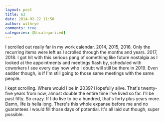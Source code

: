 ```yaml
---
layout: post
title: 63
date: 2014-02-22 11:50
author: withrye
comments: true
categories: [Uncategorized]
---
```

I scrolled out really far in my work calendar. 2014, 2015, 2016. Only the recurring items were left as I scrolled through the months and years. 2017, 2018. I got hit with this serious pang of something like future nostalgia as I looked at the appointments and meetings flash by, scheduled with coworkers I see every day now who I doubt will still be there in 2019. Even sadder though, is if I'm still going to those same meetings with the same people.

I kept scrolling. Where would I be in 2039? Hopefully alive. That's twenty-five years from now, almost double the entire time I've lived so far. I'll be past fifty. So crazy. If I do live to be a hundred, that's forty plus years more. Damn, life is hella long. There's this whole expanse before me and no guarantees I would fill those days of potential. It's all laid out though, super possible.
